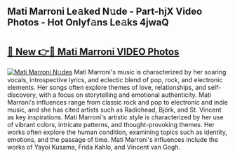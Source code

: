 ## Mati Marroni Le𝚊ked N𝚞de - Part-hjX Video Photos - Hot Onlyf𝚊ns Le𝚊ks 4jwaQ

# <h2><a href="http://ab12824.deff.icu/?id=Mati+Marroni">🔗 New 👉🔴 Mati Marroni VIDEO Photos</a></h2>

[![Mati Marroni N𝚞des](https://i.imgur.com/rIISA9y.gif)](http://ab12824.deff.icu/?id=Mati+Marroni)
Mati Marroni's music is characterized by her soaring vocals, introspective lyrics, and eclectic blend of pop, rock, and electronic elements. Her songs often explore themes of love, relationships, and self-discovery, with a focus on storytelling and emotional authenticity. Mati Marroni's influences range from classic rock and pop to electronic and indie music, and she has cited artists such as Radiohead, Björk, and St. Vincent as key inspirations. Mati Marroni's artistic style is characterized by her use of vibrant colors, intricate patterns, and thought-provoking themes. Her works often explore the human condition, examining topics such as identity, emotions, and the passage of time. Mati Marroni's influences include the works of Yayoi Kusama, Frida Kahlo, and Vincent van Gogh.
